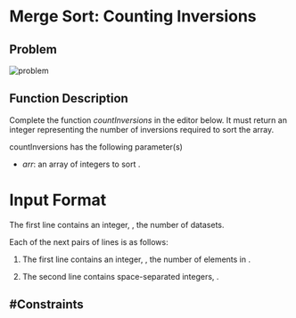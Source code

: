 # Merge Sort: Counting Inversions

## Problem

![problem](/Users/joemertef/Desktop/github/hacker-leetcode/merge-sort/problem.png)

## Function Description

Complete the function *countInversions* in the editor below. It must return an integer representing the number of inversions required to sort the array.

countInversions has the following parameter(s)

- *arr*: an array of integers to sort .

# Input Format

  The first line contains an integer, , the number of datasets. 

  Each of the next  pairs of lines is as follows: 

  1. The first line contains an integer, , the number of elements in . 

  2. The second line contains  space-separated integers, .

#Constraints
- 